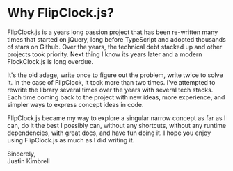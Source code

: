 # Why FlipClock.js?

FlipClock.js is a years long passion project that has been re-written many times that started on jQuery, long before TypeScript and adopted thousands of stars on Github. Over the years, the technical debt stacked up and other projects took priority. Next thing I know its years later and a modern FlockClock.js is long overdue.

It's the old adage, write once to figure out the problem, write twice to solve it. In the case of FlipClock, it took more than two times. I've attempted to rewrite the library several times over the years with several tech stacks. Each time coming back to the project with new ideas, more experience, and simpler ways to express concept ideas in code.

FlipClock.js became my way to explore a singular narrow concept as far as I can, do it the best I possibly can, without any shortcuts, without any runtime dependencies, with great docs, and have fun doing it. I hope you enjoy using FlipClock.js as much as I did writing it.

Sincerely, \
Justin Kimbrell